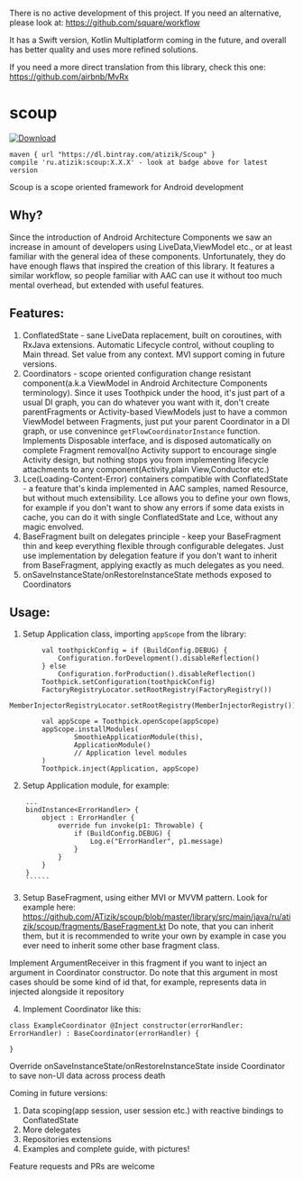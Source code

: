 There is no active development of this project. If you need an alternative, please look at: https://github.com/square/workflow 

It has a Swift version, Kotlin Multiplatform coming in the future, and overall has better quality and uses more refined solutions.

If you need a more direct translation from this library, check this one: https://github.com/airbnb/MvRx

# scoup
[ ![Download](https://api.bintray.com/packages/atizik/Scoup/scoup/images/download.svg) ](https://bintray.com/atizik/Scoup/scoup/_latestVersion)

```
maven { url "https://dl.bintray.com/atizik/Scoup" }
compile 'ru.atizik:scoup:X.X.X' - look at badge above for latest version
```

Scoup is a scope oriented framework for Android development

## Why?
Since the introduction of Android Architecture Components we saw an increase in amount of developers using LiveData,ViewModel etc., or at least familiar with the general idea of these components. Unfortunately, they do have enough flaws that inspired the creation of this library. It features a similar workflow, so people familiar with AAC can use it without too much mental overhead, but extended with useful features.  

## Features:
1. ConflatedState - sane LiveData replacement, built on coroutines, with RxJava extensions. Automatic Lifecycle control, without coupling to Main thread. Set value from any context. MVI support coming in future versions.
2. Coordinators - scope oriented configuration change resistant component(a.k.a ViewModel in Android Architecture Components terminology). Since it uses Toothpick under the hood, it's just part of a usual DI graph, you can do whatever you want with it, don't create parentFragments or Activity-based ViewModels just to have a common ViewModel between Fragments, just put your parent Coordinator in a DI graph, or use convenince `getFlowCoordinatorInstance` function. Implements Disposable interface, and is disposed automatically on complete Fragment removal(no Activity support to encourage single Activity design, but nothing stops you from implementing lifecycle attachments to any component(Activity,plain View,Conductor etc.)
3. Lce(Loading-Content-Error) containers compatible with ConflatedState - a feature that's kinda implemented in AAC samples, named Resource, but without much extensibility. Lce allows you to define your own flows, for example if you don't want to show any errors if some data exists in cache, you can do it with single ConflatedState and Lce, without any magic envolved. 
4. BaseFragment built on delegates principle - keep your BaseFragment thin and keep everything flexible through configurable delegates. Just use implementation by delegation feature if you don't want to inherit from BaseFragment, applying exactly as much delegates as you need.
5. onSaveInstanceState/onRestoreInstanceState methods exposed to Coordinators


## Usage:
1. Setup Application class, importing `appScope` from the library:
```
        val toothpickConfig = if (BuildConfig.DEBUG) {
            Configuration.forDevelopment().disableReflection()
        } else
            Configuration.forProduction().disableReflection()
        Toothpick.setConfiguration(toothpickConfig)
        FactoryRegistryLocator.setRootRegistry(FactoryRegistry())
        MemberInjectorRegistryLocator.setRootRegistry(MemberInjectorRegistry())

        val appScope = Toothpick.openScope(appScope)
        appScope.installModules(
                SmoothieApplicationModule(this),
                ApplicationModule()
                // Application level modules
        )
        Toothpick.inject(Application, appScope)
```

2. Setup Application module, for example:
```ApplicationModule() = module {
    ...
    bindInstance<ErrorHandler> {
        object : ErrorHandler {
            override fun invoke(p1: Throwable) {
                if (BuildConfig.DEBUG) {
                    Log.e("ErrorHandler", p1.message)
                }
            }
        }
    }
    ``````
``````

3. Setup BaseFragment, using either MVI or MVVM pattern. 
Look for example here: https://github.com/ATizik/scoup/blob/master/library/src/main/java/ru/atizik/scoup/fragments/BaseFragment.kt
Do note, that you can inherit them, but it is recommended to write your own by example in case you ever need to inherit some other base fragment class.

Implement ArgumentReceiver in this fragment if you want to inject an argument in Coordinator constructor. Do note that this argument in most cases should be some kind of id that, for example, represents data in injected alongside it repository



4. Implement Coordinator like this:
```
class ExampleCoordinator @Inject constructor(errorHandler: ErrorHandler) : BaseCoordinator(errorHandler) {

}
```
Override onSaveInstanceState/onRestoreInstanceState inside Coordinator to save non-UI data across process death



Coming in future versions:
1. Data scoping(app session, user session etc.) with reactive bindings to ConflatedState
2. More delegates
3. Repositories extensions
4. Examples and complete guide, with pictures!

Feature requests and PRs are welcome
